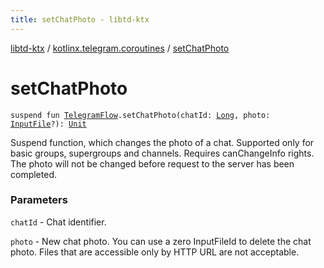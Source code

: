 ```yaml
---
title: setChatPhoto - libtd-ktx
---
```


[libtd-ktx](../index.html) / [kotlinx.telegram.coroutines](index.html) / [setChatPhoto](./set-chat-photo.html)

# setChatPhoto

`suspend fun `[`TelegramFlow`](../kotlinx.telegram.core/-telegram-flow/index.html)`.setChatPhoto(chatId: `[`Long`](https://kotlinlang.org/api/latest/jvm/stdlib/kotlin/-long/index.html)`, photo: `[`InputFile`](https://tdlibx.github.io/td/docs/org/drinkless/td/libcore/telegram/TdApi/InputFile.html)`?): `[`Unit`](https://kotlinlang.org/api/latest/jvm/stdlib/kotlin/-unit/index.html)

Suspend function, which changes the photo of a chat. Supported only for basic groups, supergroups
and channels. Requires canChangeInfo rights. The photo will not be changed before request to the
server has been completed.

### Parameters

`chatId` - Chat identifier.

`photo` - New chat photo. You can use a zero InputFileId to delete the chat photo. Files that
are accessible only by HTTP URL are not acceptable.